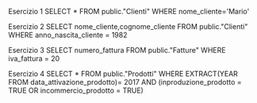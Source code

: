 Esercizio 1
SELECT *
FROM public."Clienti"
WHERE nome_cliente='Mario'

Esercizio 2
SELECT nome_cliente,cognome_cliente
FROM public."Clienti"
WHERE anno_nascita_cliente = 1982

Esercizio 3
SELECT numero_fattura
FROM public."Fatture"
WHERE iva_fattura = 20

Esercizio 4
SELECT *
FROM public."Prodotti"
WHERE EXTRACT(YEAR FROM data_attivazione_prodotto)= 2017
AND (inproduzione_prodotto = TRUE OR incommercio_prodotto = TRUE)
